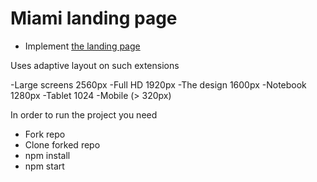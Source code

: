 # Miami landing page
- Implement [the landing page](https://www.figma.com/file/nHz8bflIwJaWP3P99vKTH5/miami_home_new?node-id=0%3A2)

Uses adaptive layout on such extensions

 -Large screens 2560px
 -Full HD 1920px
 -The design 1600px
 -Notebook 1280px
 -Tablet 1024
 -Mobile (> 320px)
 
 
In order to run the project you need

- Fork repo
- Clone forked repo
- npm install
- npm start
